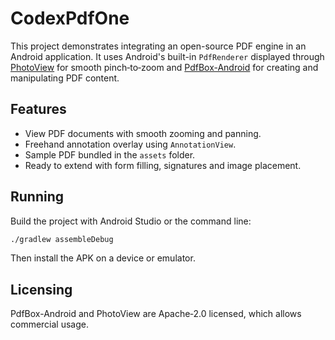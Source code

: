# CodexPdfOne

This project demonstrates integrating an open-source PDF engine in an Android application. It uses Android's built-in `PdfRenderer` displayed through [PhotoView](https://github.com/chrisbanes/PhotoView) for smooth pinch‑to‑zoom and [PdfBox-Android](https://github.com/TomRoush/PdfBox-Android) for creating and manipulating PDF content.

## Features

- View PDF documents with smooth zooming and panning.
- Freehand annotation overlay using `AnnotationView`.
- Sample PDF bundled in the `assets` folder.
- Ready to extend with form filling, signatures and image placement.

## Running

Build the project with Android Studio or the command line:

```bash
./gradlew assembleDebug
```

Then install the APK on a device or emulator.

## Licensing

PdfBox-Android and PhotoView are Apache‑2.0 licensed, which allows commercial usage.
